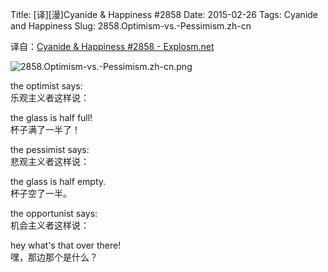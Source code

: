 Title: [译][漫]Cyanide & Happiness #2858
Date: 2015-02-26
Tags: Cyanide and Happiness
Slug: 2858.Optimism-vs.-Pessimism.zh-cn

译自：[Cyanide & Happiness #2858 - Explosm.net](http://explosm.net/comics/2858/)


![2858.Optimism-vs.-Pessimism.zh-cn.png](/static/images/comics/2858.Optimism-vs.-Pessimism.zh-cn.png)



the optimist says:      
乐观主义者这样说：

the glass is half full!     
杯子满了一半了！


the pessimist says:     
悲观主义者这样说：

the glass is half empty.        
杯子空了一半。

the opportunist says:       
机会主义者这样说：

hey what's that over there!     
嘿，那边那个是什么？
